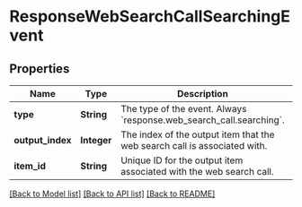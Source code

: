 # ResponseWebSearchCallSearchingEvent
## Properties

| Name | Type | Description | Notes |
|------------ | ------------- | ------------- | -------------|
| **type** | **String** | The type of the event. Always &#x60;response.web_search_call.searching&#x60;.  | [default to null] |
| **output\_index** | **Integer** | The index of the output item that the web search call is associated with.  | [default to null] |
| **item\_id** | **String** | Unique ID for the output item associated with the web search call.  | [default to null] |

[[Back to Model list]](../README.md#documentation-for-models) [[Back to API list]](../README.md#documentation-for-api-endpoints) [[Back to README]](../README.md)

